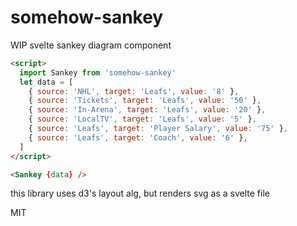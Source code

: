 # somehow-sankey

WIP svelte sankey diagram component

```html
<script>
  import Sankey from 'somehow-sankey'
  let data = [
    { source: 'NHL', target: 'Leafs', value: '8' },
    { source: 'Tickets', target: 'Leafs', value: '50' },
    { source: 'In-Arena', target: 'Leafs', value: '20' },
    { source: 'LocalTV', target: 'Leafs', value: '5' },
    { source: 'Leafs', target: 'Player Salary', value: '75' },
    { source: 'Leafs', target: 'Coach', value: '6' },
  ]
</script>

<Sankey {data} />
```

this library uses d3's layout alg, but renders svg as a svelte file

MIT
